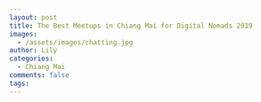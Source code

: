 ```yaml
---
layout: post
title: The Best Meetups in Chiang Mai for Digital Nomads 2019
images:
  - /assets/images/chatting.jpg
author: Lily
categories:
  - Chiang Mai
comments: false
tags:
---
```


